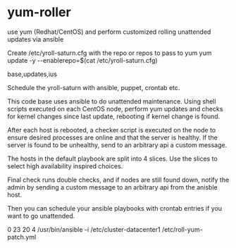 # yum-roller
use yum (Redhat/CentOS) and perform customized rolling unattended updates
via ansible

Create /etc/yroll-saturn.cfg with the repo or repos to pass to yum
yum update -y --enablerepo=$(cat /etc/yroll-saturn.cfg)

base,updates,ius


Schedule the yroll-saturn with ansible, puppet, crontab etc.

This code base uses ansible to do unattended maintenance.
Using shell scripts executed on each CentOS node,
perform yum updates and checks for kernel changes since
last update, rebooting if kernel change is found.

After each host is rebooted, a checker script is executed
on the node to ensure desired processes are online and 
that the server is healthy. If the server is found to be
unhealthy, send to an arbitrary api a custom message.

The hosts in the default playbook are split into 4 slices.
Use the slices to select high availability inspired choices.

Final check runs double checks, and if nodes are still found down, notify
the admin by sending a custom message to an arbitrary api
from the anisble host.

Then you can schedule your ansible playbooks with crontab entries if
you want to go unattended.

0 23 20 4 /usr/bin/ansible -i /etc/cluster-datacenter1 /etc/roll-yum-patch.yml
